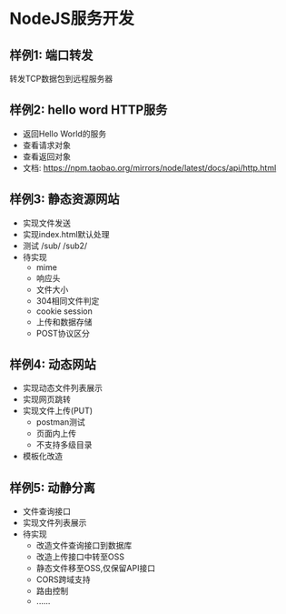 # NodeJS服务开发

## 样例1: 端口转发
转发TCP数据包到远程服务器

## 样例2: hello word HTTP服务
- 返回Hello World的服务
- 查看请求对象
- 查看返回对象
- 文档: https://npm.taobao.org/mirrors/node/latest/docs/api/http.html

## 样例3: 静态资源网站
- 实现文件发送
- 实现index.html默认处理
- 测试 /sub/ /sub2/
- 待实现
    - mime
    - 响应头
    - 文件大小
    - 304相同文件判定
    - cookie session
    - 上传和数据存储
    - POST协议区分

## 样例4: 动态网站
- 实现动态文件列表展示
- 实现网页跳转
- 实现文件上传(PUT) 
    - postman测试
    - 页面内上传
    - 不支持多级目录
- 模板化改造

## 样例5: 动静分离
- 文件查询接口
- 实现文件列表展示
- 待实现
    - 改造文件查询接口到数据库
    - 改造上传接口中转至OSS
    - 静态文件移至OSS,仅保留API接口
    - CORS跨域支持
    - 路由控制
    - ......

